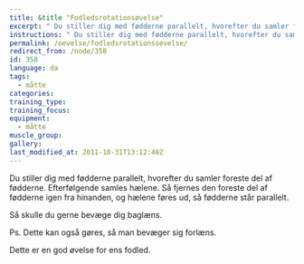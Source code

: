 ```yaml
---
title: &title "Fodledsrotationsøvelse"
excerpt: " Du stiller dig med fødderne parallelt, hvorefter du samler foreste del af fødderne. Efterfølgende samles hælene. Så fjernes den foreste del af fødderne igen fra hinanden, og hælene føres ud, så fødderne står parallelt. "
instructions: " Du stiller dig med fødderne parallelt, hvorefter du samler foreste del af fødderne. Efterfølgende samles hælene. Så fjernes den foreste del af fødderne igen fra hinanden, og hælene føres ud, så fødderne står parallelt. "
permalink: /oevelse/fodledsrotationsoevelse/
redirect_from: /node/358
id: 358
language: da
tags:
  - måtte
categories:
training_type: 
training_focus: 
equipment:
  - måtte
muscle_group:
gallery:
last_modified_at: 2011-10-31T13:12:48Z
---
```


 Du stiller dig med fødderne parallelt, hvorefter du samler foreste del af fødderne. Efterfølgende samles hælene. Så fjernes den foreste del af fødderne igen fra hinanden, og hælene føres ud, så fødderne står parallelt.

Så skulle du gerne bevæge dig baglæns.

Ps. Dette kan også gøres, så man bevæger sig forlæns.

Dette er en god øvelse for ens fodled.
